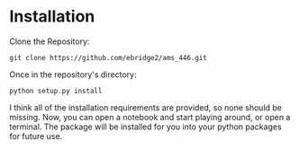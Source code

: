 # Installation

Clone the Repository:

```
git clone https://github.com/ebridge2/ams_446.git
```

Once in the repository's directory:

```
python setup.py install
```

I think all of the installation requirements are provided, so none should be missing. Now, you can open a notebook and start playing around, or open a terminal. The package will be installed for you into your python packages for future use. 
